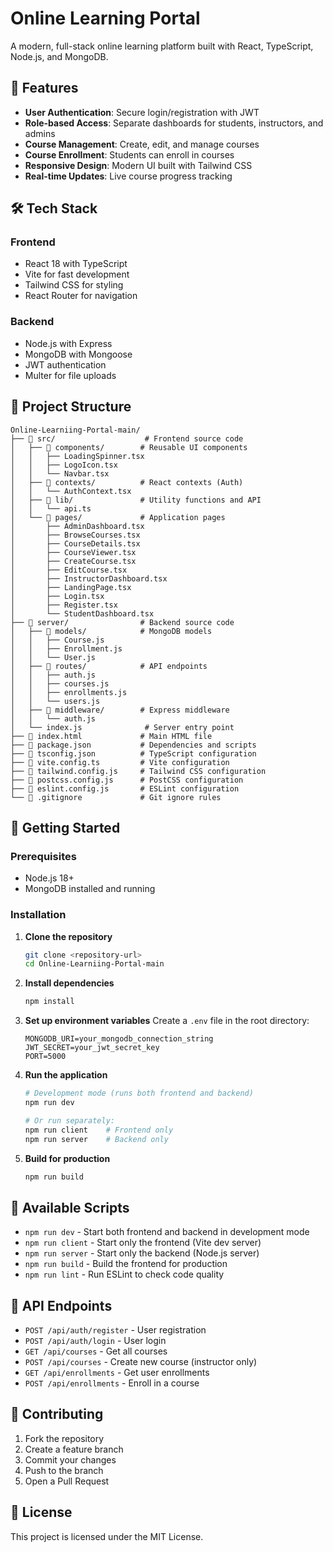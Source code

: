 # Online Learning Portal

A modern, full-stack online learning platform built with React, TypeScript, Node.js, and MongoDB.

## 🚀 Features

- **User Authentication**: Secure login/registration with JWT
- **Role-based Access**: Separate dashboards for students, instructors, and admins
- **Course Management**: Create, edit, and manage courses
- **Course Enrollment**: Students can enroll in courses
- **Responsive Design**: Modern UI built with Tailwind CSS
- **Real-time Updates**: Live course progress tracking

## 🛠️ Tech Stack

### Frontend
- React 18 with TypeScript
- Vite for fast development
- Tailwind CSS for styling
- React Router for navigation

### Backend
- Node.js with Express
- MongoDB with Mongoose
- JWT authentication
- Multer for file uploads

## 📁 Project Structure

```
Online-Learniing-Portal-main/
├── 📁 src/                    # Frontend source code
│   ├── 📁 components/        # Reusable UI components
│   │   ├── LoadingSpinner.tsx
│   │   ├── LogoIcon.tsx
│   │   └── Navbar.tsx
│   ├── 📁 contexts/          # React contexts (Auth)
│   │   └── AuthContext.tsx
│   ├── 📁 lib/               # Utility functions and API
│   │   └── api.ts
│   └── 📁 pages/             # Application pages
│       ├── AdminDashboard.tsx
│       ├── BrowseCourses.tsx
│       ├── CourseDetails.tsx
│       ├── CourseViewer.tsx
│       ├── CreateCourse.tsx
│       ├── EditCourse.tsx
│       ├── InstructorDashboard.tsx
│       ├── LandingPage.tsx
│       ├── Login.tsx
│       ├── Register.tsx
│       └── StudentDashboard.tsx
├── 📁 server/                # Backend source code
│   ├── 📁 models/            # MongoDB models
│   │   ├── Course.js
│   │   ├── Enrollment.js
│   │   └── User.js
│   ├── 📁 routes/            # API endpoints
│   │   ├── auth.js
│   │   ├── courses.js
│   │   ├── enrollments.js
│   │   └── users.js
│   ├── 📁 middleware/        # Express middleware
│   │   └── auth.js
│   └── index.js              # Server entry point
├── 📄 index.html             # Main HTML file
├── 📄 package.json           # Dependencies and scripts
├── 📄 tsconfig.json          # TypeScript configuration
├── 📄 vite.config.ts         # Vite configuration
├── 📄 tailwind.config.js     # Tailwind CSS configuration
├── 📄 postcss.config.js      # PostCSS configuration
├── 📄 eslint.config.js       # ESLint configuration
└── 📄 .gitignore             # Git ignore rules
```

## 🚀 Getting Started

### Prerequisites
- Node.js 18+ 
- MongoDB installed and running

### Installation

1. **Clone the repository**
   ```bash
   git clone <repository-url>
   cd Online-Learniing-Portal-main
   ```

2. **Install dependencies**
   ```bash
   npm install
   ```

3. **Set up environment variables**
   Create a `.env` file in the root directory:
   ```env
   MONGODB_URI=your_mongodb_connection_string
   JWT_SECRET=your_jwt_secret_key
   PORT=5000
   ```

4. **Run the application**
   ```bash
   # Development mode (runs both frontend and backend)
   npm run dev
   
   # Or run separately:
   npm run client    # Frontend only
   npm run server    # Backend only
   ```

5. **Build for production**
   ```bash
   npm run build
   ```

## 📱 Available Scripts

- `npm run dev` - Start both frontend and backend in development mode
- `npm run client` - Start only the frontend (Vite dev server)
- `npm run server` - Start only the backend (Node.js server)
- `npm run build` - Build the frontend for production
- `npm run lint` - Run ESLint to check code quality

## 🔐 API Endpoints

- `POST /api/auth/register` - User registration
- `POST /api/auth/login` - User login
- `GET /api/courses` - Get all courses
- `POST /api/courses` - Create new course (instructor only)
- `GET /api/enrollments` - Get user enrollments
- `POST /api/enrollments` - Enroll in a course

## 🤝 Contributing

1. Fork the repository
2. Create a feature branch
3. Commit your changes
4. Push to the branch
5. Open a Pull Request

## 📄 License

This project is licensed under the MIT License.